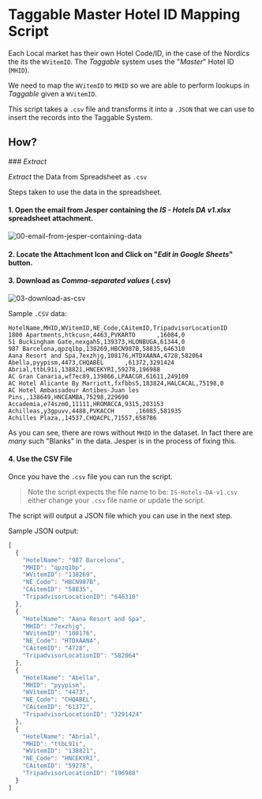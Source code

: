 # Taggable Master Hotel ID Mapping Script

Each Local market has their own Hotel Code/ID, in the case of the Nordics
the its the `WVitemID`. The *Taggable* system uses the "*Master*" Hotel ID (`MHID`).

We need to map the `WVitemID` to `MHID` so we are able to perform lookups in
*Taggable* given a `WVitemID`.

This script takes a `.csv` file and transforms it into a `.JSON`
that we can use to insert the records into the Taggable System.



## How?

### *Extract*

*Extract* the Data from Spreadsheet as `.csv`

Steps taken to use the data in the spreadsheet.

#### 1. Open the email from Jesper containing the *IS - Hotels DA v1.xlsx* spreadsheet attachment.

![00-email-from-jesper-containing-data](https://cloud.githubusercontent.com/assets/194400/14103973/7e3aeeb8-f59a-11e5-8edb-715f94b40e2e.png)

#### 2. Locate the Attachment Icon and Click on "***Edit in Google Sheets***" button.

#### 3. Download as *Comma-separated values* (.csv)

![03-download-as-csv](https://cloud.githubusercontent.com/assets/194400/14104018/d0f86266-f59a-11e5-887d-cb9318dbd917.png)


Sample `.CSV` data:

```csv
HotelName,MHID,WVitemID,NE_Code,CAitemID,TripadvisorLocationID
1800 Apartments,htkcusn,4463,PVKARTO      ,16084,0
51 Buckingham Gate,nexgah5,139373,HLONBUGA,61344,0
987 Barcelona,qpzq1bp,138269,HBCN987B,58835,646310
Aana Resort and Spa,7exzhjg,108176,HTDXAANA,4728,582064
Abella,pyypism,4473,CHQABEL      ,61372,3291424
Abrial,ttbL91i,138821,HNCEKYRI,59278,196988
AC Gran Canaria,wf7ec89,139866,LPAACGR,61611,249109
AC Hotel Alicante By Marriott,fxfbbs5,183824,HALCACAL,75198,0
AC Hotel Ambassadeur Antibes-Juan les Pins,,138649,HNCEAMBA,75298,229690
Accademia,e74szm0,11111,HROMACCA,9315,203153
Achilleas,y3gpuvv,4488,PVKACCH      ,16085,581935
Achilles Plaza,,14537,CHQACPL,71557,658786
```
As you can see, there are rows without `MHID` in the dataset.
In fact there are *many* such "Blanks" in the data.
Jesper is in the process of fixing this.


#### 4. Use the CSV File

Once you have the `.csv` file you can run the script.

> Note the script expects the file name to be: `IS-Hotels-DA-v1.csv`
either change your `.csv` file name or update the script.

The script will output a JSON file which you can use in the next step.

Sample JSON output:
```js
[
  {
    "HotelName": "987 Barcelona",
    "MHID": "qpzq1bp",
    "WVitemID": "138269",
    "NE_Code": "HBCN987B",
    "CAitemID": "58835",
    "TripadvisorLocationID": "646310"
  },
  {
    "HotelName": "Aana Resort and Spa",
    "MHID": "7exzhjg",
    "WVitemID": "108176",
    "NE_Code": "HTDXAANA",
    "CAitemID": "4728",
    "TripadvisorLocationID": "582064"
  },
  {
    "HotelName": "Abella",
    "MHID": "pyypism",
    "WVitemID": "4473",
    "NE_Code": "CHQABEL",
    "CAitemID": "61372",
    "TripadvisorLocationID": "3291424"
  },
  {
    "HotelName": "Abrial",
    "MHID": "ttbL91i",
    "WVitemID": "138821",
    "NE_Code": "HNCEKYRI",
    "CAitemID": "59278",
    "TripadvisorLocationID": "196988"
  }
]
```
